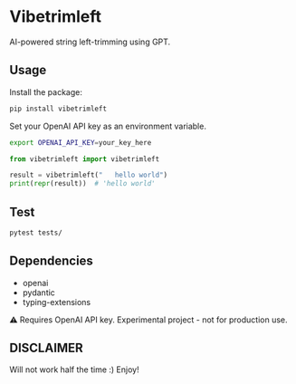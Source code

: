 # Vibetrimleft

AI-powered string left-trimming using GPT.

## Usage

Install the package:
```bash
pip install vibetrimleft
```

Set your OpenAI API key as an environment variable.
```bash
export OPENAI_API_KEY=your_key_here
```

```python
from vibetrimleft import vibetrimleft

result = vibetrimleft("   hello world")
print(repr(result))  # 'hello world'
```

## Test

```bash
pytest tests/
```

## Dependencies

- openai
- pydantic
- typing-extensions

⚠️ Requires OpenAI API key. Experimental project - not for production use.

## DISCLAIMER
Will not work half the time :) Enjoy!